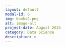 ```yaml
---
layout: default
modal-id: 6
img: books2.png
alt: image-alt
project-date: August 2024
category: Data Science
description: >
---
```

